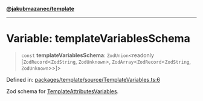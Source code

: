 [**@jakubmazanec/template**](../README.md)

---

# Variable: templateVariablesSchema

> `const` **templateVariablesSchema**: `ZodUnion`\<readonly \[`ZodRecord`\<`ZodString`,
> `ZodUnknown`\>, `ZodArray`\<`ZodRecord`\<`ZodString`, `ZodUnknown`\>\>\]\>

Defined in:
[packages/template/source/TemplateVariables.ts:6](https://github.com/jakubmazanec/tools/blob/c36a857a499e2c0c4f38fc4405cb987b357adf10/packages/template/source/TemplateVariables.ts#L6)

Zod schema for [TemplateAttributesVariables](../type-aliases/TemplateAttributesVariables.md).
